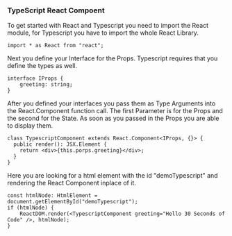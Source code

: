 ### TypeScript React Compoent

To get started with React and Typescript you need to import the React module, for Typescript you have to import the whole React Library.

```tsx
import * as React from "react";
```

Next you define your Interface for the Props. Typescript requires that you define the types as well.

```tsx
interface IProps {
    greeting: string;
}
```

After you defined your interfaces you pass them as Type Arguments into the React.Component function call. The first Parameter is for the Props and the second for the State.
As soon as you passed in the Props you are able to display them.

```tsx
class TypescriptComponent extends React.Component<IProps, {}> {
  public render(): JSX.Element {
    return <div>{this.porps.greeting}</div>;
  }
}
```

Here you are looking for a html element with the id "demoTypescript" and rendering the React Component inplace of it.

```tsx
const htmlNode: HtmlElement = document.getElementById("demoTypescript");
if (htmlNode) {
    ReactDOM.render(<TypescriptComponent greeting="Hello 30 Seconds of Code" />, htmlNode);
}
```

<!-- tags: 0,1 -->

<!-- expertise: (0,1,2) -->
<!-- Expertise levels:
  0: beginner
  1: intermediate
  2: advanced
  3: expert
-->
